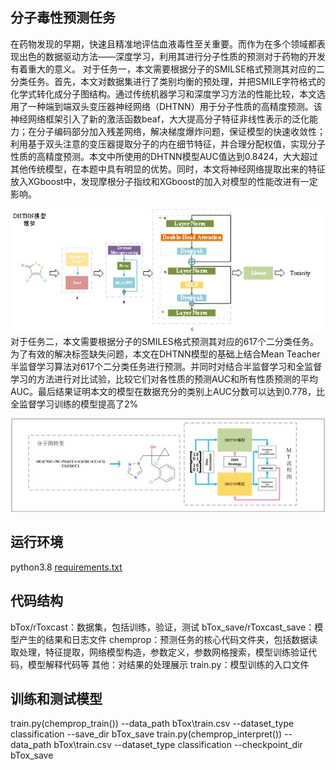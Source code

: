 ## 分子毒性预测任务

在药物发现的早期，快速且精准地评估血液毒性至关重要。而作为在多个领域都表现出色的数据驱动方法——深度学习，利用其进行分子性质的预测对于药物的开发有着重大的意义。
对于任务一，本文需要根据分子的SMILSE格式预测其对应的二分类任务。首先，本文对数据集进行了类别均衡的预处理，并把SMILE字符格式的化学式转化成分子图结构。通过传统机器学习和深度学习方法的性能比较，本文选用了一种端到端双头变压器神经网络（DHTNN）用于分子性质的高精度预测。该神经网络框架引入了新的激活函数beaf，大大提高分子特征非线性表示的泛化能力；在分子编码部分加入残差网络，解决梯度爆炸问题，保证模型的快速收敛性；利用基于双头注意的变压器提取分子的内在细节特征，并合理分配权值，实现分子性质的高精度预测。本文中所使用的DHTNN模型AUC值达到0.8424，大大超过其他传统模型，在本题中具有明显的优势。同时，本文将神经网络提取出来的特征放入XGboost中，发现摩根分子指纹和XGboost的加入对模型的性能改进有一定影响。

![dhtnn.jpg](chemprop%2Fdhtnn.jpg)
对于任务二，本文需要根据分子的SMILES格式预测其对应的617个二分类任务。为了有效的解决标签缺失问题，本文在DHTNN模型的基础上结合Mean Teacher半监督学习算法对617个二分类任务进行预测。并同时对结合半监督学习和全监督学习的方法进行对比试验，比较它们对各性质的预测AUC和所有性质预测的平均AUC。最后结果证明本文的模型在数据充分的类别上AUC分数可以达到0.778，比全监督学习训练的模型提高了2%

![mean teacher.jpg](chemprop%2Fssl%2Fmean%20teacher.jpg)

## 运行环境
python3.8
[requirements.txt](requirements.txt)
## 代码结构
bTox/rToxcast：数据集，包括训练，验证，测试
bTox_save/rToxcast_save：模型产生的结果和日志文件
chemprop：预测任务的核心代码文件夹，包括数据读取处理，特征提取，网络模型构造，参数定义，参数网格搜索，模型训练验证代码，模型解释代码等
其他：对结果的处理展示
train.py：模型训练的入口文件

## 训练和测试模型

train.py(chemprop_train()) --data_path bTox\train.csv --dataset_type classification --save_dir bTox_save
train.py(chemprop_interpret()) --data_path bTox\train.csv --dataset_type classification --checkpoint_dir bTox_save
```
